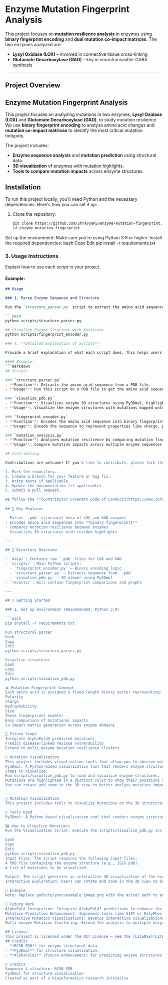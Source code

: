 # Enzyme Mutation Fingerprint Analysis
 
This project focuses on **mutation resilience analysis** in enzymes using **binary fingerprint encoding** and **dual mutation co-impact matrices**. The two enzymes analyzed are:

- **Lysyl Oxidase (LOX)** – involved in connective tissue cross-linking
- **Glutamate Decarboxylase (GAD)** – key in neurotransmitter GABA synthesis

---

## Project Overview
## Enzyme Mutation Fingerprint Analysis

This project focuses on analyzing mutations in two enzymes, **Lysyl Oxidase (LOX)** and **Glutamate Decarboxylase (GAD)**, to study mutation resilience. We use **binary fingerprint encoding** to analyze amino acid changes and **mutation co-impact matrices** to identify the most critical mutation hotspots.

The project includes:
- **Enzyme sequence analysis** and **mutation prediction** using structural data.
- **3D visualization** of enzymes with mutation highlights.
- **Tools to compare mutation impacts** across enzyme structures.

## Installation

To run this project locally, you'll need Python and the necessary dependencies. Here's how you can set it up:

1. Clone the repository:
   ```bash
   git clone https://github.com/ShravyaRS/enzyme-mutation-fingerprint.git
   cd enzyme-mutation-fingerprint

Set up the environment:
Make sure you're using Python 3.9 or higher.
Install the required dependencies:
bash
Copy
Edit
pip install -r requirements.txt

  
### 3. **Usage Instructions**

Explain how to use each script in your project.

#### Example:
```markdown
## Usage

### 1. Parse Enzyme Sequence and Structure

Run the `structure_parser.py` script to extract the amino acid sequence from a PDB file.

```bash
python scripts/structure_parser.py

## Visualize Enzyme Structure with Mutations
python scripts/fingerprint_encoder.py

### 4. **Detailed Explanation of Scripts**

Provide a brief explanation of what each script does. This helps users understand how the code works and how to use it effectively.

#### Example:
```markdown
## Scripts

### `structure_parser.py`
- **Function**: Extracts the amino acid sequence from a PDB file.
- **Usage**: Run this script on a PDB file to get the amino acid sequence for analysis.

### `visualize_pdb.py`
- **Function**: Visualizes enzyme 3D structures using Py3Dmol, highlighting mutated residues.
- **Usage**: Visualize the enzyme structures with mutations mapped onto them.

### `fingerprint_encoder.py`
- **Function**: Encodes the amino acid sequence into binary fingerprints.
- **Usage**: Encode the sequence to represent properties like charge, polarity, size, etc.

### `mutation_analysis.py`
- **Function**: Analyzes mutation resilience by comparing mutation fingerprints and generating a co-impact matrix.
- **Usage**: Compare mutation impacts across multiple enzyme sequences.

## Contributing

Contributions are welcome! If you'd like to contribute, please fork the repository and submit a pull request with your changes. Here’s how you can contribute:

1. Fork the repository.
2. Create a branch for your feature or bug fix.
3. Write tests if applicable.
4. Update the documentation (if applicable).
5. Submit a pull request.

We follow the **[Contributor Covenant Code of Conduct](https://www.contributor-covenant.org/)**, and ask that you be respectful to others.
 
## 🔬 Key Features

- Parses `.pdb` structural data of LOX and GAD enzymes
- Encodes amino acid sequences into **binary fingerprints**
- Compares mutation resilience between enzymes
- Visualizes 3D structures with residue highlights

---

## 📁 Directory Overview

- `data/`: Contains raw `.pdb` files for LOX and GAD
- `scripts/`: Main Python scripts:
  - `fingerprint_encoder.py` – Binary encoding logic
  - `structure_parser.py` – Extracts sequence from `.pdb`
  - `visualize_pdb.py` – 3D viewer using Py3Dmol
- `results/`: Will contain fingerprint comparisons and graphs

---

## 🧪 Getting Started

### 1. Set up environment (Recommended: Python 3.9)

```bash
pip install -r requirements.txt

Run structural parser
bash
Copy
Edit
python scripts/structure_parser.py

Visualize structures
bash
Copy
Edit
python scripts/visualize_pdb.py

📊 Mutation Fingerprint Concept
Each amino acid is assigned a fixed-length binary vector representing:
Polarity
Charge
Hydrophobicity
Size
These fingerprints enable:
Easy comparison of mutational impacts
Co-impact matrix generation across enzyme domains

📌 Future Scope
Integrate AlphaFold2 predicted mutations
Predict disease-linked residue vulnerability
Extend to multi-enzyme mutation resilience clusters

🔬 Mutation Visualization
This project includes visualization tools that allow you to observe mutations on the 3D structures of enzymes.
Py3Dmol: A Python-based visualization tool that renders enzyme structures and highlights mutated residues.
Steps to Visualize:
Run scripts/visualize_pdb.py to load and visualize enzyme structures.
Mutations are highlighted in a distinct color to show their positions on the enzyme.
You can rotate and zoom in the 3D view to better analyze mutation impacts.


🔬 Mutation Visualization
This project includes tools to visualize mutations on the 3D structures of enzymes, aiding in the identification of mutation-sensitive regions and structure-preserving zones.

🧪 Tools Used
Py3Dmol: A Python-based visualization tool that renders enzyme structures and highlights mutated residues.

🖼️ How to Visualize Mutations
Run the Visualization Script: Execute the scripts/visualize_pdb.py script to load and visualize the enzyme structures.

bash
Copy
Edit
python scripts/visualize_pdb.py
Input Files: The script requires the following input files:
A PDB file containing the enzyme structure (e.g., 1SIX.pdb).
A list of mutations to be visualized.

Output: The script generates an interactive 3D visualization of the enzyme structure with mutated residues highlighted in a distinct color.
Interactive Exploration: Users can rotate and zoom in the 3D view to better analyze mutation impacts.

📌 Example
Note: Replace path/to/your/example_image.png with the actual path to an example image showcasing the mutation visualization.

🔮 Future Work
AlphaFold Integration: Integrate AlphaFold2 predictions to enhance the accuracy of mutation models, helping to predict the effect of mutations on the 3D structure of enzymes.
Mutation Prediction Enhancement: Implement tools like SIFT or PolyPhen to predict the functional impact of mutations on enzyme stability and function.
Interactive Mutation Visualizations: Develop interactive visualizations using Py3Dmol or other tools to view mutations directly on 3D structures of enzymes, with color-coded mutation hotspots and residue interactions.
Multi-enzyme Mutation Clustering: Extend the analysis to multiple enzymes to generate mutation resilience clusters, identifying broader mutation patterns and evolutionary insights.

## License
This project is licensed under the MIT License – see the [LICENSE](LICENSE) file for details.
## Credits
- **RCSB PDB** for enzyme structural data.
- **Py3Dmol** for structure visualization.
- **AlphaFold2** (future enhancement) for predicting enzyme structures.

🧬 Credits
Sequence & structure: RCSB PDB
Py3Dmol for structure visualization
Created as part of a bioinformatics research initiative
